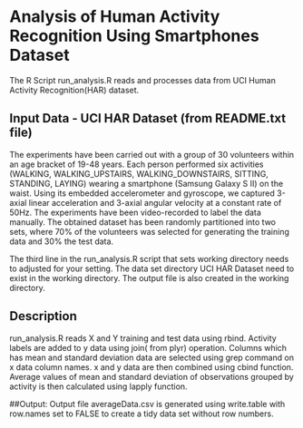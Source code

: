 # Analysis of Human Activity Recognition Using Smartphones Dataset 
The R Script run_analysis.R reads and processes data from UCI Human Activity Recognition(HAR) dataset. 


## Input Data - UCI HAR Dataset (from README.txt file)
The experiments have been carried out with a group of 30 volunteers within an age bracket of 19-48 years. Each person performed six activities (WALKING, WALKING_UPSTAIRS, WALKING_DOWNSTAIRS, SITTING, STANDING, LAYING) wearing a smartphone (Samsung Galaxy S II) on the waist. Using its embedded accelerometer and gyroscope, we captured 3-axial linear acceleration and 3-axial angular velocity at a constant rate of 50Hz. The experiments have been video-recorded to label the data manually. The obtained dataset has been randomly partitioned into two sets, where 70% of the volunteers was selected for generating the training data and 30% the test data. 

The third line in the run_analysis.R script that sets working directory needs to adjusted for your setting. The data set directory UCI HAR Dataset need to exist in the working directory. The output file is also created in the working directory.

## Description
run_analysis.R reads X and Y training and test data using rbind. Activity labels are added to y data using join( from plyr) operation. Columns which has mean and standard deviation data are selected using grep command on x data column names. x and y data are then combined using cbind function. Average values of mean and standard deviation of observations grouped by activity is then calculated using lapply function.

##Output:
Output file averageData.csv is generated using write.table with row.names set to FALSE to create a tidy data set without row numbers.


